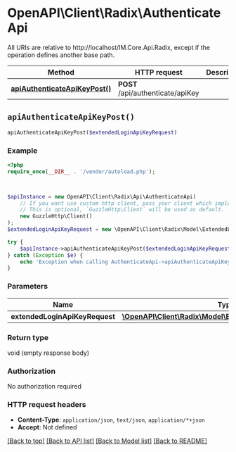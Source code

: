 # OpenAPI\Client\Radix\AuthenticateApi

All URIs are relative to http://localhost/IM.Core.Api.Radix, except if the operation defines another base path.

| Method | HTTP request | Description |
| ------------- | ------------- | ------------- |
| [**apiAuthenticateApiKeyPost()**](AuthenticateApi.md#apiAuthenticateApiKeyPost) | **POST** /api/authenticate/apiKey |  |


## `apiAuthenticateApiKeyPost()`

```php
apiAuthenticateApiKeyPost($extendedLoginApiKeyRequest)
```



### Example

```php
<?php
require_once(__DIR__ . '/vendor/autoload.php');



$apiInstance = new OpenAPI\Client\Radix\Api\AuthenticateApi(
    // If you want use custom http client, pass your client which implements `GuzzleHttp\ClientInterface`.
    // This is optional, `GuzzleHttp\Client` will be used as default.
    new GuzzleHttp\Client()
);
$extendedLoginApiKeyRequest = new \OpenAPI\Client\Radix\Model\ExtendedLoginApiKeyRequest(); // \OpenAPI\Client\Radix\Model\ExtendedLoginApiKeyRequest

try {
    $apiInstance->apiAuthenticateApiKeyPost($extendedLoginApiKeyRequest);
} catch (Exception $e) {
    echo 'Exception when calling AuthenticateApi->apiAuthenticateApiKeyPost: ', $e->getMessage(), PHP_EOL;
}
```

### Parameters

| Name | Type | Description  | Notes |
| ------------- | ------------- | ------------- | ------------- |
| **extendedLoginApiKeyRequest** | [**\OpenAPI\Client\Radix\Model\ExtendedLoginApiKeyRequest**](../Model/ExtendedLoginApiKeyRequest.md)|  | [optional] |

### Return type

void (empty response body)

### Authorization

No authorization required

### HTTP request headers

- **Content-Type**: `application/json`, `text/json`, `application/*+json`
- **Accept**: Not defined

[[Back to top]](#) [[Back to API list]](../../README.md#endpoints)
[[Back to Model list]](../../README.md#models)
[[Back to README]](../../README.md)
